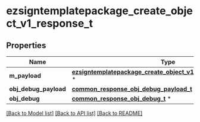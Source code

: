 # ezsigntemplatepackage_create_object_v1_response_t

## Properties
Name | Type | Description | Notes
------------ | ------------- | ------------- | -------------
**m_payload** | [**ezsigntemplatepackage_create_object_v1_response_m_payload_t**](ezsigntemplatepackage_create_object_v1_response_m_payload.md) \* |  | 
**obj_debug_payload** | [**common_response_obj_debug_payload_t**](common_response_obj_debug_payload.md) \* |  | [optional] 
**obj_debug** | [**common_response_obj_debug_t**](common_response_obj_debug.md) \* |  | [optional] 

[[Back to Model list]](../README.md#documentation-for-models) [[Back to API list]](../README.md#documentation-for-api-endpoints) [[Back to README]](../README.md)


